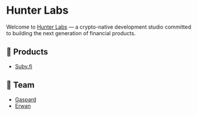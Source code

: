 # Hunter Labs

Welcome to [Hunter Labs](https://hunterlabs.fi/) — a crypto-native development studio committed to building the next generation of financial products.

## 🚀 Products

- [Suby.fi](https://suby.fi/)

## 👥 Team

- [Gaspard](https://x.com/gaspardlezin)
- [Erwan](https://x.com/etherwan_)
